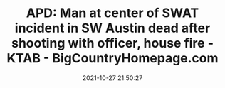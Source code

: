 ---
"title": "APD: Man at center of SWAT incident in SW Austin dead after shooting with officer, house fire - KTAB - BigCountryHomepage.com"
"date": "2021-10-27 21:50:27"
"feed_name": "GOOGLENEWSCONSTRUCTION"
"feed_website": "https://news.google.com/search?q=construction%2Bincident&hl=en-US&gl=US&ceid=US:en"
"feed_rss": "https://news.google.com/rss/search?q=construction%2Bincident&hl=en-US&gl=US&ceid=US:en"
"link": "https://www.bigcountryhomepage.com/news/man-fired-shots-at-austin-code-enforcement-over-lawn-care-home-on-fire-apd-says/"
"source": "{'href': 'https://www.bigcountryhomepage.com', 'title': 'KTAB - BigCountryHomepage.com'}"
"file": "_posts/2021-1-1-a5d9c191f513b99a5517e52316b869c48c827a3b.md"
"accident": "1"
"drilling": "1"
"dead": "1"
"injured": "0"
"arrested": "0"
"place": "sw austin"
"where": "road site"
"causes": "fire"
"place_uri": "unknown place"
---